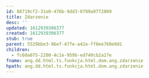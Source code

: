 ```yaml
---
id: 88719cf2-31e0-476b-9dd3-0799a9772809
title: Zdarzenie
desc: ''
updated: 1612939306377
created: 1612939306377
stub: true
parent: 5529bbe3-96ef-47fe-a42e-ff0ee760e0d1
children:
  - fc60a075-2200-4c1e-959b-ed740cb2a27e
fname: ang.dd.html.ts.funkcja.html.dom.ang.zdarzenie
hpath: ang.dd.html.ts.funkcja.html.dom.ang.zdarzenie
---
```



